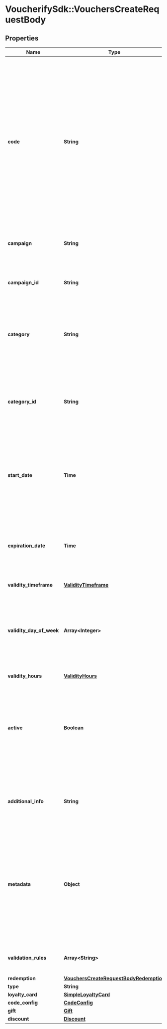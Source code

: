 # VoucherifySdk::VouchersCreateRequestBody

## Properties

| Name | Type | Description | Notes |
| ---- | ---- | ----------- | ----- |
| **code** | **String** | Code that identifies a voucher. The pattern can use all the letters of the English alphabet, Arabic numerals, and special characters. Pass this attribute in the request body to create a distinct code. Otherwise, either use the &#x60;code_config&#x60; object to set the rules that the Voucherify API will use to create a random code, or don&#39;t pass any code and Voucherify will generate a random code. | [optional] |
| **campaign** | **String** | Identifies the voucher&#39;s parent campaign using a unique campaign name. | [optional] |
| **campaign_id** | **String** | Identifies the voucher&#39;s parent campaign using a unique campaign ID assigned by the Voucherify API. | [optional] |
| **category** | **String** | The name of the category that this voucher belongs to. Useful when listing vouchers with the [List Vouchers](ref:list-vouchers) endpoint. | [optional] |
| **category_id** | **String** | Unique identifier assigned by Voucherify to the name of the category that this voucher belongs to. Useful when listing vouchers with the [List Vouchers](ref:list-vouchers) endpoint. | [optional] |
| **start_date** | **Time** | Start date defines when the code starts to be active. Activation timestamp is presented in the ISO 8601 format. Voucher is *inactive before* this date. | [optional] |
| **expiration_date** | **Time** | Expiration date defines when the code expires. Expiration timestamp is presented in the ISO 8601 format.  Voucher is *inactive after* this date. | [optional] |
| **validity_timeframe** | [**ValidityTimeframe**](ValidityTimeframe.md) |  | [optional] |
| **validity_day_of_week** | **Array&lt;Integer&gt;** | Integer array corresponding to the particular days of the week in which the voucher is valid.  - &#x60;0&#x60; Sunday - &#x60;1&#x60; Monday - &#x60;2&#x60; Tuesday - &#x60;3&#x60; Wednesday - &#x60;4&#x60; Thursday - &#x60;5&#x60; Friday - &#x60;6&#x60; Saturday | [optional] |
| **validity_hours** | [**ValidityHours**](ValidityHours.md) |  | [optional] |
| **active** | **Boolean** | A flag to toggle the voucher on or off. You can disable a voucher even though it&#39;s within the active period defined by the &#x60;start_date&#x60; and &#x60;expiration_date&#x60;.    - &#x60;true&#x60; indicates an *active* voucher - &#x60;false&#x60; indicates an *inactive* voucher | [optional] |
| **additional_info** | **String** | An optional field to keep any extra textual information about the code such as a code description and details. | [optional] |
| **metadata** | **Object** | The metadata object stores all custom attributes assigned to the code. A set of key/value pairs that you can attach to a voucher object. It can be useful for storing additional information about the voucher in a structured format. | [optional] |
| **validation_rules** | **Array&lt;String&gt;** | Array containing the ID of the validation rule associated with the voucher. | [optional] |
| **redemption** | [**VouchersCreateRequestBodyRedemption**](VouchersCreateRequestBodyRedemption.md) |  | [optional] |
| **type** | **String** |  | [optional] |
| **loyalty_card** | [**SimpleLoyaltyCard**](SimpleLoyaltyCard.md) |  | [optional] |
| **code_config** | [**CodeConfig**](CodeConfig.md) |  | [optional] |
| **gift** | [**Gift**](Gift.md) |  | [optional] |
| **discount** | [**Discount**](Discount.md) |  | [optional] |

